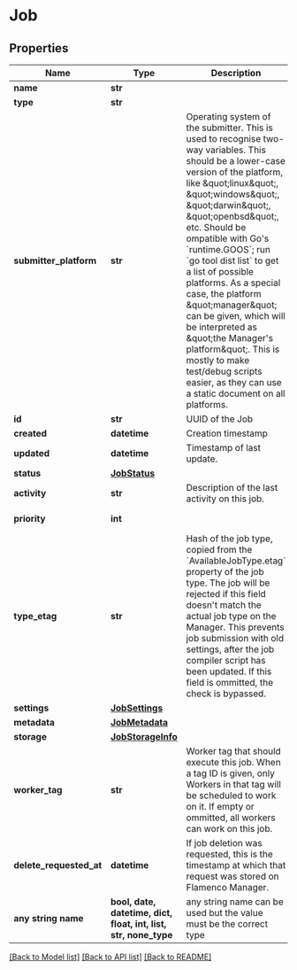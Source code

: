 # Job


## Properties
Name | Type | Description | Notes
------------ | ------------- | ------------- | -------------
**name** | **str** |  | 
**type** | **str** |  | 
**submitter_platform** | **str** | Operating system of the submitter. This is used to recognise two-way variables. This should be a lower-case version of the platform, like \&quot;linux\&quot;, \&quot;windows\&quot;, \&quot;darwin\&quot;, \&quot;openbsd\&quot;, etc. Should be ompatible with Go&#39;s &#x60;runtime.GOOS&#x60;; run &#x60;go tool dist list&#x60; to get a list of possible platforms. As a special case, the platform \&quot;manager\&quot; can be given, which will be interpreted as \&quot;the Manager&#39;s platform\&quot;. This is mostly to make test/debug scripts easier, as they can use a static document on all platforms.  | 
**id** | **str** | UUID of the Job | 
**created** | **datetime** | Creation timestamp | 
**updated** | **datetime** | Timestamp of last update. | 
**status** | [**JobStatus**](JobStatus.md) |  | 
**activity** | **str** | Description of the last activity on this job. | 
**priority** | **int** |  | defaults to 50
**type_etag** | **str** | Hash of the job type, copied from the &#x60;AvailableJobType.etag&#x60; property of the job type. The job will be rejected if this field doesn&#39;t match the actual job type on the Manager. This prevents job submission with old settings, after the job compiler script has been updated. If this field is ommitted, the check is bypassed.  | [optional] 
**settings** | [**JobSettings**](JobSettings.md) |  | [optional] 
**metadata** | [**JobMetadata**](JobMetadata.md) |  | [optional] 
**storage** | [**JobStorageInfo**](JobStorageInfo.md) |  | [optional] 
**worker_tag** | **str** | Worker tag that should execute this job. When a tag ID is given, only Workers in that tag will be scheduled to work on it. If empty or ommitted, all workers can work on this job.  | [optional] 
**delete_requested_at** | **datetime** | If job deletion was requested, this is the timestamp at which that request was stored on Flamenco Manager.  | [optional] 
**any string name** | **bool, date, datetime, dict, float, int, list, str, none_type** | any string name can be used but the value must be the correct type | [optional]

[[Back to Model list]](../README.md#documentation-for-models) [[Back to API list]](../README.md#documentation-for-api-endpoints) [[Back to README]](../README.md)


